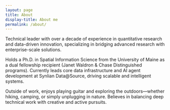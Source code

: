 ```yaml
---
layout: page
title: About
display-title: About me
permalink: /about/
---
```


  Technical leader with over a decade of experience in quantitative research and data-driven innovation, specializing in bridging advanced research with enterprise-scale solutions.

  Holds a Ph.D. in Spatial Information Science from the University of Maine as a dual fellowship recipient (Janet Waldron & Chase Distinguished programs). Currently leads core data infrastructure and AI agent development at Synlian Data@Source, driving scalable and intelligent systems.

  Outside of work, enjoys playing guitar and exploring the outdoors—whether hiking, camping, or simply unplugging in nature. Believes in balancing deep technical work with creative and active pursuits.

